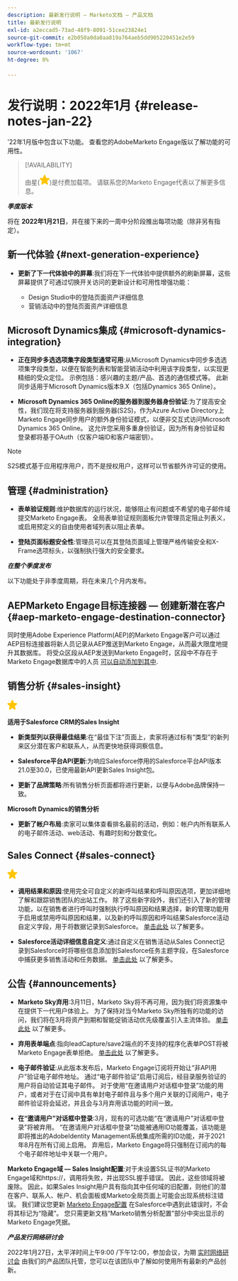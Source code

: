 ```yaml
---
description: 最新发行说明 — Marketo文档 — 产品文档
title: 最新发行说明
exl-id: a2eccad5-73ad-48f9-8091-51cee23824e1
source-git-commit: e2b050a0da8aa819a764aeb5dd905220451e2e59
workflow-type: tm+mt
source-wordcount: '1067'
ht-degree: 0%

---
```


# 发行说明：2022年1月 {#release-notes-jan-22}

’22年1月版中包含以下功能。 查看您的AdobeMarketo Engage版以了解功能的可用性。

>[!AVAILABILITY]
>
>由星(![星星](assets/yellow-star.png))是付费加载项。 请联系您的Marketo Engage代表以了解更多信息。

**_季度版本_**

将在 **2022年1月21日**，并在接下来的一周中分阶段推出每项功能（除非另有指定）。

## 新一代体验 {#next-generation-experience}

* **更新了下一代体验中的屏幕**:我们将在下一代体验中提供额外的刷新屏幕，这些屏幕提供了可通过切换开关访问的更新设计和可用性增强功能：

   * Design Studio中的登陆页面资产详细信息
   * 营销活动中的登陆页面资产详细信息

## Microsoft Dynamics集成 {#microsoft-dynamics-integration}

* **正在同步多选选项集字段类型通常可用**:从Microsoft Dynamics中同步多选选项集字段类型，以便在智能列表和智能营销活动中利用该字段类型，以实现更精细的受众定位。 示例包括：感兴趣的主题/产品、首选的通信模式等。 此新同步适用于Microsoft Dynamics版本9.X（包括Dynamics 365 Online）。

* **Microsoft Dynamics 365 Online的服务器到服务器身份验证**:为了提高安全性，我们现在将支持服务器到服务器(S2S)，作为Azure Active Directory上Marketo Engage同步用户的额外身份验证模式，以便非交互式访问Microsoft Dynamics 365 Online。 这允许您采用多重身份验证，因为所有身份验证和登录都将基于OAuth（仅客户端ID和客户端密钥）。

>[!NOTE]
>
>S2S模式基于应用程序用户，而不是授权用户，这样可以节省额外许可证的使用。

## 管理 {#administration}

* **表单验证规则**:维护数据库的运行状况，能够阻止有问题或不希望的电子邮件域提交Marketo Engage表。 全局表单验证规则面板允许管理员定阻止列表义，或启用预定义的自由使用者域列表以阻止表单。

* **登陆页面标题安全性**:管理员可以在其登陆页面域上管理严格传输安全和X-Frame选项标头，以强制执行强大的安全要求。

**_在整个季度发布_**

以下功能处于非季度周期，将在未来几个月内发布。

## AEPMarketo Engage目标连接器 — 创建新潜在客户 {#aep-marketo-engage-destination-connector}

同时使用Adobe Experience Platform(AEP)的Marketo Engage客户可以通过AEP目标连接器将新人员记录从AEP推送到Marketo Engage，从而最大限度地提升其数据库。 将受众区段从AEP发送到Marketo Engage时，区段中不存在于Marketo Engage数据库中的人员 [可以自动添加到其中](/help/marketo/product-docs/core-marketo-concepts/smart-lists-and-static-lists/static-lists/push-an-adobe-experience-platform-segment-to-a-marketo-static-list.md).

## 销售分析 {#sales-insight}

![（星号）](assets/yellow-star.png)

**适用于Salesforce CRM的Sales Insight**

* **新类型列以获得最佳结果**:在“最佳下注”页面上，卖家将通过标有“类型”的新列来区分潜在客户和联系人，从而更快地获得洞察信息。

* **Salesforce平台API更新**:为响应Salesforce停用的Salesforce平台API版本21.0至30.0，已使用最新API更新Sales Insight包。

* **更新了品牌策略**:所有销售分析页面都将进行更新，以便与Adobe品牌保持一致。

**Microsoft Dynamics的销售分析**

* **更新了帐户布局**:卖家可以集体查看排名最前的活动，例如：帐户内所有联系人的电子邮件活动、web活动、有趣时刻和分数变化。

## Sales Connect {#sales-connect}

![（星号）](assets/yellow-star.png)

* **调用结果和原因**:使用完全可自定义的新呼叫结果和呼叫原因选项，更加详细地了解和跟踪销售团队的出站工作。 除了这些新字段外，我们还引入了新的管理功能，以在销售者进行呼叫时强制执行呼叫原因和结果选择，新的管理功能用于启用或禁用呼叫原因和结果，以及新的呼叫原因和呼叫结果Salesforce活动自定义字段，用于将数据记录到Salesforce。 [单击此处](https://nation.marketo.com/t5/product-blogs/sales-connect-enhancements-to-call-outcomes-q1-22-release/ba-p/319812) 以了解更多。

* **Salesforce活动详细信息自定义**:通过自定义在销售活动从Sales Connect记录到Salesforce时将哪些信息添加到Salesforce任务主题字段，在Salesforce中捕获更多销售活动和任务数据。 [单击此处](https://nation.marketo.com/t5/product-blogs/sales-connect-enahncements-to-activity-logging-to-salesforce-q1/ba-p/319819) 以了解更多。

## 公告 {#announcements}

* **Marketo Sky弃用**:3月11日，Marketo Sky将不再可用，因为我们将资源集中在提供下一代用户体验上。 为了保持对当今Marketo Sky所独有的功能的访问，我们将在3月将资产到期和智能促销活动优先级覆盖引入主流体验。 [单击此处](https://nation.marketo.com/t5/the-next-generation-experience/marketo-sky-deprecation-notice/ba-p/320115#M33) 以了解更多。

* **弃用表单端点**:指向leadCapture/save2端点的不支持的程序化表单POST将被Marketo Engage表单拒绝。 [单击此处](https://nation.marketo.com/t5/product-documents/updated-october-2021-upcoming-changes-to-the-marketo-engage-form/ta-p/306631) 以了解更多。

* **电子邮件验证**:从此版本发布后，Marketo Engage订阅将开始让“非API用户”验证电子邮件地址。 通过“电子邮件验证”启用订阅后，经目录服务验证的用户将自动验证其电子邮件。 对于使用“在邀请用户对话框中登录”功能的用户，或者对于在订阅中具有单封电子邮件且与多个用户关联的订阅用户，电子邮件验证将会延迟，并且会与3月弃用该功能的时间一致。

* **在“邀请用户”对话框中登录**:3月，现有的可选功能“在“邀请用户”对话框中登录”将被弃用。 “在邀请用户对话框中登录”功能被通用ID功能覆盖，该功能是即将推出的AdobeIdentity Management系统集成所需的ID功能，并于2021年8月在所有订阅上启用。 弃用后，Marketo Engage将只强制在订阅内的每个电子邮件地址中关联一个用户。

**Marketo Engage域 — Sales Insight配置**:对于未设置SSL证书的Marketo Engage域和https://，调用将失败，并出现SSL握手错误。 因此，这些领域将被废除。 因此，如果Sales Insight用户具有指向其中任何域的旧配置，则他们的潜在客户、联系人、帐户、机会面板或Marketo全局页面上可能会出现系统标注错误。 我们建议您更新 [Marketo Engage配置](/help/marketo/product-docs/marketo-sales-insight/msi-for-salesforce/configuration/configure-marketo-sales-insight-in-salesforce-enterprise-unlimited.md) 在Salesforce中遇到此错误时，不会将其标记为“隐藏”。 您只需更新文档“Marketo销售分析配置”部分中突出显示的Marketo Engage凭据。

**_产品发行网络研讨会_**

2022年1月27日，太平洋时间上午9:00 /下午12:00，参加会议，为期 [实时网络研讨会](https://engage.marketo.com/2022_January_Release_Webinar_RegistrationPage.html) 由我们的产品团队托管，您可以在该团队中了解如何使用所有最新的产品创新。

